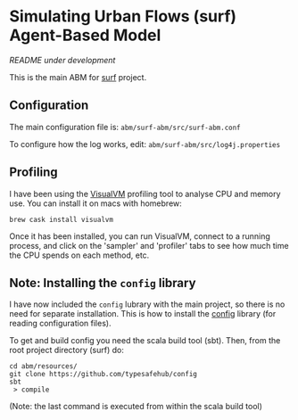 # Simulating Urban Flows (surf) Agent-Based Model

_README under development_

This is the main ABM for [surf](http://surf.leeds.ac.uk/) project.


## Configuration

The main configuration file is:  `abm/surf-abm/src/surf-abm.conf`

To configure how the log works, edit: `abm/surf-abm/src/log4j.properties`

## Profiling

I have been using the [VisualVM](http://visualvm.java.net/) profiling tool to analyse CPU and memory use. You can install it on macs with homebrew:

```
brew cask install visualvm
```

Once it has been installed, you can run VisualVM, connect to a running process, and click on the 'sampler' and 'profiler' tabs to see how much time the CPU spends on each method, etc.


## Note: Installing the `config` library

I have now included the `config` lubrary with the main project, so there is no need for separate installation. This is how to install the [config](https://github.com/typesafehub/config) library (for reading configuration files).

To get and build config you need the scala build tool (sbt). Then, from the root project directory (surf) do:

```
cd abm/resources/
git clone https://github.com/typesafehub/config
sbt
 > compile
```

(Note: the last command is executed from within the scala build tool)

